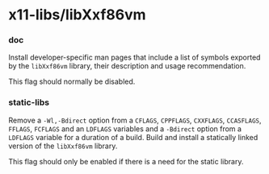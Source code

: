 # x11-libs/libXxf86vm

### doc
Install developer-specific man pages that include a list of symbols exported by the `libXxf86vm` library, their description and usage recommendation.

This flag should normally be disabled.

### static-libs
Remove a `-Wl,-Bdirect` option from a `CFLAGS`, `CPPFLAGS`, `CXXFLAGS`, `CCASFLAGS`, `FFLAGS`, `FCFLAGS` and an `LDFLAGS` variables and a `-Bdirect` option from a `LDFLAGS` variable for a duration of a build. Build and install a statically linked version of the `libXxf86vm` library.

This flag should only be enabled if there is a need for the static library.
